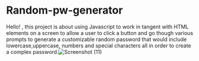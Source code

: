 # Random-pw-generator
Hello! , this project is about using Javascript to work in tangent with HTML elements on a screen to allow a user to click a button and go though various prompts to generate a customizable random password that would include lowercase,uppercase, numbers and special characters all in order to create a complex password.![Screenshot (11)](https://user-images.githubusercontent.com/104277419/168499549-c70dfbbf-2b47-4c00-8c71-f0dde90177ab.png)
